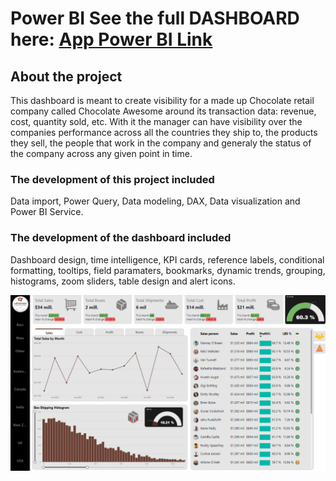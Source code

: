 # Power BI See the full DASHBOARD here: [App Power BI Link](https://app.powerbi.com/view?r=eyJrIjoiOTM4YzIxYzgtYmMyZC00MzdhLWE0NmQtNmIxNTMxNTRhZTM2IiwidCI6IjYxNjg1NWU4LTRhODEtNDBiMC05YmI5LTEwYWZlNGUwMDk2NiJ9)

## About the project

This dashboard is meant to create visibility for a made up Chocolate retail company called Chocolate Awesome around its transaction data: revenue, cost, quantity sold, etc. With it the manager can have visibility over the companies performance across all the countries they ship to, the products they sell, the people that work in the company and generaly the status of the company across any given point in time.

### The development of this project included
Data import, Power Query, Data modeling, DAX, Data visualization and Power BI Service.

### The development of the dashboard included
Dashboard design, time intelligence, KPI cards, reference labels, conditional formatting, tooltips, field paramaters, bookmarks, dynamic trends, grouping, histograms, zoom sliders, table design and alert icons. 

![Portfolio Dashboard](dashboard.png)
